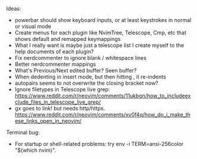 Ideas:
- powerbar should show keyboard inputs, or at least keystrokes in normal or visual mode
- Create menus for each plugin like NvimTree, Telescope, Cmp, etc that shows default and remapped keymappings
- What I really want is maybe just a telescope list I create myself to the help documents of each plugin?
- Fix nerdcommenter to ignore blank / whitespace lines
- Better nerdcommenter mappings
- What's Previous/Next edited buffer? Seen buffer?
- When dedenting in insert mode, but then hitting <CR>, it re-indents
- autopairs seems to not overwrite the closing bracket now?
- Ignore filetypes in Telescope live grep: https://www.reddit.com/r/neovim/comments/11ukbgn/how_to_includeexclude_files_in_telescope_live_grep/
- gx goes to link! but needs http/https. https://www.reddit.com/r/neovim/comments/xv0f4q/how_do_i_make_these_links_open_in_neovim/


Terminal bug:
- For startup or shell-related problems: try env -i TERM=ansi-256color "$(which nvim)".
